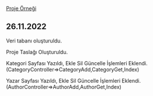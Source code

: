 [Proje Örneği](https://kutuphane.devrimmehmet.com/)

## 26.11.2022

Veri tabanı oluşturuldu.

Proje Taslağı Oluşturuldu.

Kategori Sayfası Yazıldı, Ekle Sil Güncelle İşlemleri Eklendi.
(CategoryController=>CategoryAdd,CategoryGet,Index)

Yazar Sayfası Yazıldı, Ekle Sil Güncelle İşlemleri Eklendi.
(AuthorController=>AuthorAdd,AuthorGet,Index)

